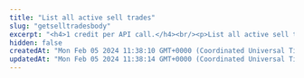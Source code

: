 ```yaml
---
title: "List all active sell trades"
slug: "getselltradesbody"
excerpt: "<h4>1 credit per API call.</h4><br/><p>List all active sell trades.</p>"
hidden: false
createdAt: "Mon Feb 05 2024 11:38:10 GMT+0000 (Coordinated Universal Time)"
updatedAt: "Mon Feb 05 2024 11:38:14 GMT+0000 (Coordinated Universal Time)"
---
```

